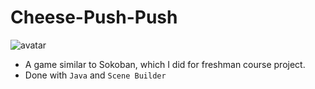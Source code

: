 # Cheese-Push-Push
![avatar](D:\Desktop\研究所\推甄\作品集)
- A game similar to Sokoban, which I did for freshman course project. <br>
- Done with `Java` and `Scene Builder`
